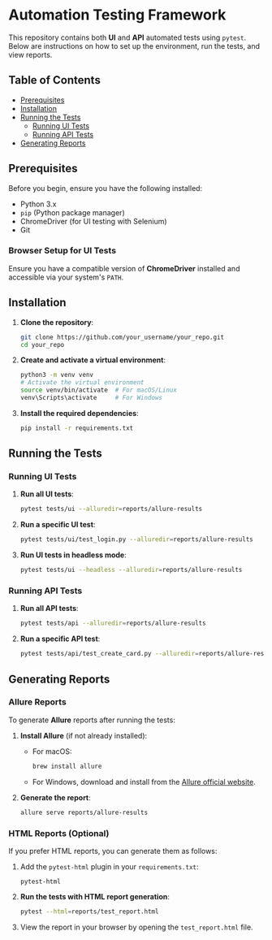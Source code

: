 # Automation Testing Framework

This repository contains both **UI** and **API** automated tests using `pytest`. Below are instructions on how to set up the environment, run the tests, and view reports.

## Table of Contents
- [Prerequisites](#prerequisites)
- [Installation](#installation)
- [Running the Tests](#running-the-tests)
  - [Running UI Tests](#running-ui-tests)
  - [Running API Tests](#running-api-tests)
- [Generating Reports](#generating-reports)

## Prerequisites

Before you begin, ensure you have the following installed:

- Python 3.x
- `pip` (Python package manager)
- ChromeDriver (for UI testing with Selenium)
- Git

### Browser Setup for UI Tests

Ensure you have a compatible version of **ChromeDriver** installed and accessible via your system's `PATH`.

## Installation

1. **Clone the repository**:
    ```bash
    git clone https://github.com/your_username/your_repo.git
    cd your_repo
    ```

2. **Create and activate a virtual environment**:
    ```bash
    python3 -m venv venv
    # Activate the virtual environment
    source venv/bin/activate  # For macOS/Linux
    venv\Scripts\activate     # For Windows
    ```

3. **Install the required dependencies**:
    ```bash
    pip install -r requirements.txt
    ```

## Running the Tests

### Running UI Tests

1. **Run all UI tests**:
    ```bash
    pytest tests/ui --alluredir=reports/allure-results
    ```

2. **Run a specific UI test**:
    ```bash
    pytest tests/ui/test_login.py --alluredir=reports/allure-results
    ```

3. **Run UI tests in headless mode**:
    ```bash
    pytest tests/ui --headless --alluredir=reports/allure-results
    ```

### Running API Tests

1. **Run all API tests**:
    ```bash
    pytest tests/api --alluredir=reports/allure-results
    ```

2. **Run a specific API test**:
    ```bash
    pytest tests/api/test_create_card.py --alluredir=reports/allure-results
    ```

## Generating Reports

### Allure Reports

To generate **Allure** reports after running the tests:

1. **Install Allure** (if not already installed):
    - For macOS:
      ```bash
      brew install allure
      ```
    - For Windows, download and install from the [Allure official website](https://docs.qameta.io/allure/).

2. **Generate the report**:
    ```bash
    allure serve reports/allure-results
    ```

### HTML Reports (Optional)

If you prefer HTML reports, you can generate them as follows:

1. Add the `pytest-html` plugin in your `requirements.txt`:
    ```
    pytest-html
    ```

2. **Run the tests with HTML report generation**:
    ```bash
    pytest --html=reports/test_report.html
    ```

3. View the report in your browser by opening the `test_report.html` file.

